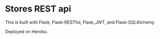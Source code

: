 # Stores REST api

This is built with Flask, Flask-RESTful, Flask_JWT, and Flask-SQLAlchemy.

Deployed on Heroku.

